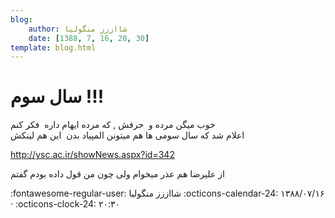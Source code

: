 ```yaml
---
blog:
    author: شااززز منگولیا
    date: [1388, 7, 16, 20, 30]
template: blog.html
---
```

# سال سوم !!!

<div class="cnt">
خوب میگن مرده و  حرفش , که مرده ایهام داره  فکر کنم<br/>اعلام شد که سال سومی ها هم میتونن المپیاد بدن  این هم لینکش <p><a href="http://www.ysc.ac.ir/showNews.aspx?id=342" target="_blank" title="باشگاه">http://ysc.ac.ir/showNews.aspx?id=342</a></p>
<p>از علیرضا هم عذر میخوام ولی چون من قول داده بودم گفتم</p>
</div>

<div class="blog-info" markdown>
<span class="blog-author">
:fontawesome-regular-user: شااززز منگولیا
</span>
<span class="blog-date">
:octicons-calendar-24: ۱۳۸۸/۰۷/۱۶ · :octicons-clock-24: ۲۰:۳۰
</span>
</div>

